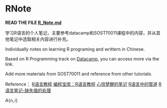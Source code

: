# RNote

**READ THE FILE [R_Note.md](https://github.com/KatouMegumii/RNote/blob/master/R_Note.md)**

学习R语言的个人笔记，主要参考datacamp和SOST70011课程中的内容，并从其他笔记中选取相关内容进行补充。

Individually notes on learning R programing and writtern in Chinese.

Based on R Programming track on [Datacamp](https://app.datacamp.com/learn/skill-tracks/r-programming), you can access more via the link.

Add more materials from SOST70011 and reference from other tutorials.

Reference：
[R语言教程](https://www.math.pku.edu.cn/teachers/lidf/docs/Rbook/html/_Rbook/index.html)
[编程宝库：R语言教程](https://www.runoob.com/r/r-tutorial.html)
[心惊梦醒的笔记](https://www.jianshu.com/p/53c867211daa)
[R语言中的管道](https://www.jianshu.com/p/c65dbce983dd)
[R语言笔记-缺失值的处理](https://blog.csdn.net/ethmery/article/details/109152730)

$A\left\{ n,i\right\}$
